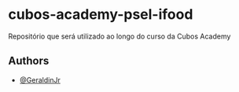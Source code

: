 # cubos-academy-psel-ifood

Repositório que será utilizado ao longo do curso da Cubos Academy

## Authors

- [@GeraldinJr](https://github.com/GeraldinJr)